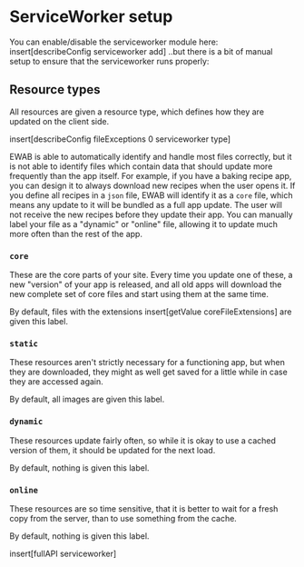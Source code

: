 # ServiceWorker setup
You can enable/disable the serviceworker module here:
insert[describeConfig serviceworker add]
..but there is a bit of manual setup to ensure that the serviceworker runs properly:

## Resource types
All resources are given a resource type, which defines how they are updated on the client side.

insert[describeConfig fileExceptions 0 serviceworker type]

EWAB is able to automatically identify and handle most files correctly, but it is not able to identify files which contain data that should update more frequently than the app itself. For example, if you have a baking recipe app, you can design it to always download new recipes when the user opens it. If you define all recipes in a `json` file, EWAB will identify it as a `core` file, which means any update to it will be bundled as a full app update. The user will not receive the new recipes before they update their app. You can manually label your file as a "dynamic" or "online" file, allowing it to update much more often than the rest of the app.

### `core`
These are the core parts of your site. Every time you update one of these, a new "version" of your app is released, and all old apps will download the new complete set of core files and start using them at the same time.

By default, files with the extensions insert[getValue coreFileExtensions] are given this label.

### `static`
These resources aren't strictly necessary for a functioning app, but when they are downloaded, they might as well get saved for a little while in case they are accessed again.

By default, all images are given this label.

### `dynamic`
These resources update fairly often, so while it is okay to use a cached version of them, it should be updated for the next load.

By default, nothing is given this label.

### `online`
These resources are so time sensitive, that it is better to wait for a fresh copy from the server, than to use something from the cache.

By default, nothing is given this label.



insert[fullAPI serviceworker]
